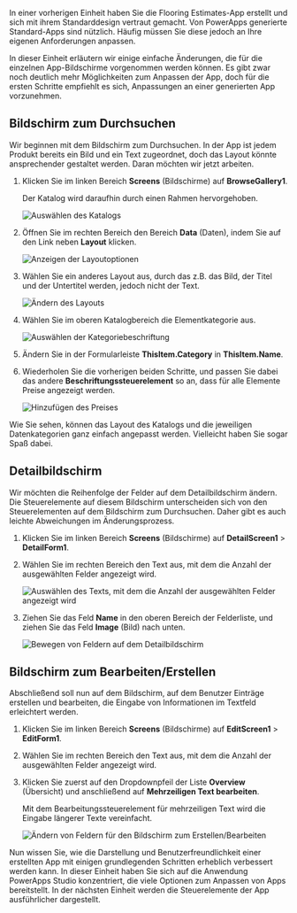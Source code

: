 In einer vorherigen Einheit haben Sie die Flooring Estimates-App erstellt und sich mit ihrem Standarddesign vertraut gemacht. Von PowerApps generierte Standard-Apps sind nützlich. Häufig müssen Sie diese jedoch an Ihre eigenen Anforderungen anpassen.

In dieser Einheit erläutern wir einige einfache Änderungen, die für die einzelnen App-Bildschirme vorgenommen werden können. Es gibt zwar noch deutlich mehr Möglichkeiten zum Anpassen der App, doch für die ersten Schritte empfiehlt es sich, Anpassungen an einer generierten App vorzunehmen.

## <a name="browse-screen"></a>Bildschirm zum Durchsuchen
Wir beginnen mit dem Bildschirm zum Durchsuchen. In der App ist jedem Produkt bereits ein Bild und ein Text zugeordnet, doch das Layout könnte ansprechender gestaltet werden. Daran möchten wir jetzt arbeiten.

1. Klicken Sie im linken Bereich **Screens** (Bildschirme) auf **BrowseGallery1**.

    Der Katalog wird daraufhin durch einen Rahmen hervorgehoben.

    ![Auswählen des Katalogs](../media/select-gallery.png)

1. Öffnen Sie im rechten Bereich den Bereich **Data** (Daten), indem Sie auf den Link neben **Layout** klicken.

    ![Anzeigen der Layoutoptionen](../media/powerapps-layout.png)

1. Wählen Sie ein anderes Layout aus, durch das z.B. das Bild, der Titel und der Untertitel werden, jedoch nicht der Text.

    ![Ändern des Layouts](../media/change-layout.png)

1. Wählen Sie im oberen Katalogbereich die Elementkategorie aus.

    ![Auswählen der Kategoriebeschriftung](../media/select-category.png)

1. Ändern Sie in der Formularleiste **ThisItem.Category** in **ThisItem.Name**.

1. Wiederholen Sie die vorherigen beiden Schritte, und passen Sie dabei das andere **Beschriftungssteuerelement** so an, dass für alle Elemente Preise angezeigt werden.

    ![Hinzufügen des Preises](../media/add-price.png)

Wie Sie sehen, können das Layout des Katalogs und die jeweiligen Datenkategorien ganz einfach angepasst werden. Vielleicht haben Sie sogar Spaß dabei.

## <a name="details-screen"></a>Detailbildschirm

Wir möchten die Reihenfolge der Felder auf dem Detailbildschirm ändern. Die Steuerelemente auf diesem Bildschirm unterscheiden sich von den Steuerelementen auf dem Bildschirm zum Durchsuchen. Daher gibt es auch leichte Abweichungen im Änderungsprozess.

1. Klicken Sie im linken Bereich **Screens** (Bildschirme) auf **DetailScreen1** > **DetailForm1**.

1. Wählen Sie im rechten Bereich den Text aus, mit dem die Anzahl der ausgewählten Felder angezeigt wird.

    ![Auswählen des Texts, mit dem die Anzahl der ausgewählten Felder angezeigt wird](../media/powerapps-edit-fields.png)

1. Ziehen Sie das Feld **Name** in den oberen Bereich der Felderliste, und ziehen Sie das Feld **Image** (Bild) nach unten.

    ![Bewegen von Feldern auf dem Detailbildschirm](../media/powerapps-move-fields.png)

## <a name="editcreate-screen"></a>Bildschirm zum Bearbeiten/Erstellen

Abschließend soll nun auf dem Bildschirm, auf dem Benutzer Einträge erstellen und bearbeiten, die Eingabe von Informationen im Textfeld erleichtert werden.

1. Klicken Sie im linken Bereich **Screens** (Bildschirme) auf **EditScreen1** > **EditForm1**.

1. Wählen Sie im rechten Bereich den Text aus, mit dem die Anzahl der ausgewählten Felder angezeigt wird.

1. Klicken Sie zuerst auf den Dropdownpfeil der Liste **Overview** (Übersicht) und anschließend auf **Mehrzeiligen Text bearbeiten**.

    Mit dem Bearbeitungssteuerelement für mehrzeiligen Text wird die Eingabe längerer Texte vereinfacht.

    ![Ändern von Feldern für den Bildschirm zum Erstellen/Bearbeiten](../media/powerapps-change-editscreen.png)

Nun wissen Sie, wie die Darstellung und Benutzerfreundlichkeit einer erstellten App mit einigen grundlegenden Schritten erheblich verbessert werden kann. In dieser Einheit haben Sie sich auf die Anwendung PowerApps Studio konzentriert, die viele Optionen zum Anpassen von Apps bereitstellt. In der nächsten Einheit werden die Steuerelemente der App ausführlicher dargestellt.